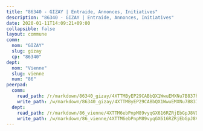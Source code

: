 ```yaml
---
title: "86340 - GIZAY | Entraide, Annonces, Initiatives"
description: "86340 - GIZAY | Entraide, Annonces, Initiatives"
date: 2020-01-11T14:09:21+09:00
collapsible: false
layout: commune
comm:
  nom: "GIZAY"
  slug: gizay
  cp: "86340"
dept:
  nom: "Vienne"
  slug: vienne
  num: "86"
peerpad:
  comm:
    read_path: /r/markdown/86340_gizay/4XTTMByEP29CABbQX1WwuEMXNu7B837hUoaiXhsW85rUQ8n49
    write_path: /w/markdown/86340_gizay/4XTTMByEP29CABbQX1WwuEMXNu7B837hUoaiXhsW85rUQ8n49-K3TgThH3nv9j7WjmzrXRxXJtBEr2UzhhB32Zyot19onHYxgYYVrHmVz1NVGJKSuadnYFThniTD8URePnr3ZdNrVG5g489r8fLZVTu3gVfbi1LJFuTzoYd72gNmGnddJBJkiayq29
  dept:
    read_path: /r/markdown/86_vienne/4XTTM6ebPnpM89vyqGX616RZRjEbGpJ8VDNVdSCrMHCb86ALN
    write_path: /w/markdown/86_vienne/4XTTM6ebPnpM89vyqGX616RZRjEbGpJ8VDNVdSCrMHCb86ALN-K3TgUEmU2PzobkNvYrNtR4DXtgm1qYeknzdEZmszmUFpRSMDjV62q8xZv1nUQEJqGnnT9H399N9TnzZMyT3rgAM3pHPbqGxVD33vWNzCSkbf2kxHwBfenpixiJuwbWaCBERwmNeA
---
```


